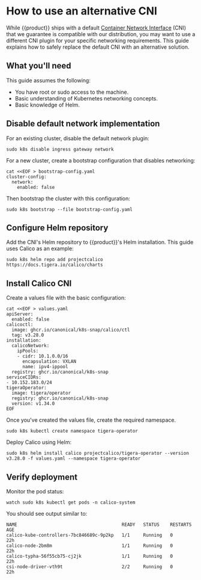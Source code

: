 # How to use an alternative CNI

While {{product}} ships with a default [Container Network Interface] (CNI) that
we guarantee is compatible with our distribution, you may want to use a
different CNI plugin for your specific networking requirements. This guide
explains how to safely replace the default CNI with an alternative solution.

## What you'll need

This guide assumes the following:

- You have root or sudo access to the machine.
- Basic understanding of Kubernetes networking concepts.
- Basic knowledge of Helm.

## Disable default network implementation

For an existing cluster, disable the default network
plugin:

```
sudo k8s disable ingress gateway network
```

For a new cluster, create a bootstrap configuration that disables networking:

```
cat <<EOF > bootstrap-config.yaml
cluster-config:
  network:
    enabled: false
```

Then bootstrap the cluster with this configuration:

```
sudo k8s bootstrap --file bootstrap-config.yaml
```

## Configure Helm repository

Add the CNI's Helm repository to {{product}}'s Helm installation. This guide
uses Calico as an example:

```
sudo k8s helm repo add projectcalico https://docs.tigera.io/calico/charts
```

## Install Calico CNI

Create a values file with the basic configuration:

```
cat <<EOF > values.yaml
apiServer:
  enabled: false
calicoctl:
  image: ghcr.io/canonical/k8s-snap/calico/ctl
  tag: v3.28.0
installation:
  calicoNetwork:
    ipPools:
    - cidr: 10.1.0.0/16
      encapsulation: VXLAN
      name: ipv4-ippool
  registry: ghcr.io/canonical/k8s-snap
serviceCIDRs:
- 10.152.183.0/24
tigeraOperator:
  image: tigera/operator
  registry: ghcr.io/canonical/k8s-snap
  version: v1.34.0
EOF
```

Once you've created the values file, create the required namespace.

```
sudo k8s kubectl create namespace tigera-operator
```

Deploy Calico using Helm:

```
sudo k8s helm install calico projectcalico/tigera-operator --version v3.28.0 -f values.yaml --namespace tigera-operator
```

## Verify deployment

Monitor the pod status:

```
watch sudo k8s kubectl get pods -n calico-system
```

You should see output similar to:

```
NAME                                       READY   STATUS    RESTARTS   AGE
calico-kube-controllers-7bc846689c-9p2kp   1/1     Running   0          22h
calico-node-2bm8m                          1/1     Running   0          22h
calico-typha-56f55cb75-cj2jk               1/1     Running   0          22h
csi-node-driver-vth9t                      2/2     Running   0          22h
```

<!-- Links -->
[Container Network Interface]: https://github.com/containernetworking/cni
